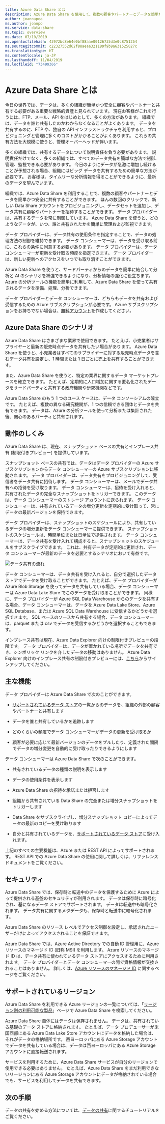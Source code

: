 ```yaml
---
title: Azure Data Share とは
description: Azure Data Share を使用して、複数の顧客やパートナーとデータを簡単かつ安全に共有する方法を説明します。
author: joannapea
ms.author: joanpo
ms.service: data-share
ms.topic: overview
ms.date: 07/10/2019
ms.openlocfilehash: 43972bc8e64e0bf88aae00126735d3e0c8751254
ms.sourcegitcommit: c22327552d62f88aeaa321189f9b9a631525027c
ms.translationtype: HT
ms.contentlocale: ja-JP
ms.lasthandoff: 11/04/2019
ms.locfileid: "73499366"
---
```

# <a name="what-is-azure-data-share"></a>Azure Data Share とは

今日の世界では、データは、多くの組織が簡単かつ安全に顧客やパートナーと共有する必要がある重要な戦略的資産と見られています。 現在お客様がこれを行うには、FTP、メール、API をはじめとして、多くの方法があります。 組織では、データを誰と共有したのかわからなくなることがよくあります。 データを共有するのに、FTP や、独自の API インフラストラクチャを利用すると、プロビジョニングと管理に多くのコストがかかることがよくあります。 これらの共有方法を大規模に使うと、管理オーバーヘッドが伴います。 

多くの組織では、共有するデータについて説明責任を負う必要があります。 説明責任だけでなく、多くの組織では、すべてのデータ共有を簡単な方法で制御、管理、監視できる必要があります。 今日のようにデータが急激に増加し続けることが予想される場合、組織にはビッグ データを共有するための簡単な方法が必要です。 お客様は、タイムリーな分析情報を得ることができるように、最新のデータを望んでいます。

組織では、Azure Data Share を利用することで、複数の顧客やパートナーとデータを簡単かつ安全に共有することができます。 ほんの数回のクリックで、新しい Data Share アカウントをプロビジョニングし、データセットを追加し、データ共有に顧客やパートナーを招待することができます。 データ プロバイダーは、共有するデータを常に制御しています。 Azure Data Share を使うと、どのようなデータが、いつ、誰と共有されたかを簡単に管理および監視できます。 

データ プロバイダーは、データ共有の使用条件を指定することで、データの処理方法の制御を維持できます。 データ コンシューマーは、データを受け取る前に、これらの条件に同意する必要があります。 データ プロバイダーは、データ コンシューマーが更新を受け取る頻度を指定できます。 データ プロバイダーは、新しい更新へのアクセスをいつでも取り消すことができます。 

Azure Data Share を使うと、サードパーティからのデータを簡単に結合して分析と AI のシナリオを補強できるようになり、分析情報の強化に役立ちます。 Azure の分析ツールの機能を簡単に利用して、Azure Data Share を使って共有されるデータを準備、処理、分析できます。 

データ プロバイダーとデータ コンシューマーは、どちらもデータを共有および受信するための Azure サブスクリプションが必要です。 Azure サブスクリプションをお持ちでない場合は、[無料アカウント](https://azure.microsoft.com/free/)を作成してください。

## <a name="scenarios-for-azure-data-share"></a>Azure Data Share のシナリオ

Azure Data Share はさまざまな業界で使用できます。 たとえば、小売業者はサプライヤーと最新の販売時点データを共有したい場合があります。 Azure Data Share を使うと、小売業者はすべてのサプライヤーに対する販売時点データを含むデータ共有を設定し、1 時間または 1 日ごとに売上を共有することができます。 

また、Azure Data Share を使うと、特定の業界に関するデータ マーケットプレースを確立できます。 たとえば、定期的に人口増加に関する匿名化されたデータをサードパーティと共有する政府機関や研究機関などです。 

Azure Data Share のもう 1 つのユース ケースは、データ コンソーシアムの確立です。 たとえば、複数の異なる研究機関が、1 つの信頼できる団体とデータを共有できます。 データは、Azure の分析ツールを使って分析または集計された後、関心のあるパーティと共有されます。 

## <a name="how-it-works"></a>動作のしくみ

Azure Data Share は、現在、スナップショット ベースの共有とインプレース共有 (制限付きプレビュー) を提供しています。 

スナップショット ベースの共有では、データはデータ プロバイダーの Azure サブスクリプションからデータ コンシューマーの Azure サブスクリプションに移動されます。 データ プロバイダーは、データ共有をプロビジョニングして、受信者をデータ共有に招待します。 データ コンシューマーは、メールでデータ共有への招待を受け取ります。 データ コンシューマーは、招待を受け入れると、共有されたデータの完全なスナップショットをトリガーできます。 このデータは、データ コンシューマーのストレージ アカウントに送られます。 データ コンシューマーは、共有されているデータの増分更新を定期的に受け取って、常にデータの最新バージョンを保持できます。 

データ プロバイダーは、スナップショットのスケジュールにより、共有しているデータの増分更新をデータ コンシューマーに提供できます。 スナップショットのスケジュールは、時間単位または日単位で提供されます。 データ コンシューマーは、データ共有を受け入れて構成すると、スナップショットのスケジュールをサブスクライブできます。 これは、共有データが定期的に更新され、データ コンシューマーが最新のデータを必要とするシナリオにおいて有益です。 

![データ共有の流れ](media/data-share-flow.png)

データ コンシューマーは、データ共有を受け入れると、自分で選択したデータ ストアでデータを受け取ることができます。 たとえば、データ プロバイダーが Azure Blob Storage を使ってデータを共有している場合、データ コンシューマーは Azure Data Lake Store でこのデータを受け取ることができます。 同様に、データ プロバイダーが Azure SQL Data Warehouse からのデータを共有する場合、データ コンシューマーは、データを Azure Data Lake Store、Azure SQL Database、または Azure SQL Data Warehouse に受信するかどうかを選択できます。 SQL ベースのソースから共有する場合、データ コンシューマーは、parquet または csv でデータを受信するかどうかを選択することもできます。 

インプレース共有は現在、Azure Data Explorer 向けの制限付きプレビューの段階です。 データ プロバイダーは、データが置かれている場所でデータを共有でき、シンボリック リンクを介したデータの移動はありません。 Azure Data Explorer 向けのインプレース共有の制限付きプレビューには、[こちら](https://aka.ms/azuredatasharepreviewsignup)からサインアップしてください。 

## <a name="key-capabilities"></a>主な機能

データ プロバイダーは Azure Data Share で次のことができます。

* [サポートされているデータ ストア](supported-data-stores.md)の一覧からのデータを、組織の外部の顧客やパートナーと共有します

* データを誰と共有しているかを追跡します

* どのくらいの頻度でデータ コンシューマーがデータの更新を受け取るか

* 顧客が必要に応じて最新バージョンのデータをプルしたり、定義された間隔でデータの増分変更を自動的に受け取ったりできるようにします

データ コンシューマーは Azure Data Share で次のことができます。 

* 共有されているデータの種類の説明を表示します

* データの使用条件を表示します

* Azure Data Share の招待を承諾または拒否します

* 組織から共有されている Data Share の完全または増分スナップショットをトリガーします

* Data Share をサブスクライブし、増分スナップショット コピーによってデータの最新のコピーを受け取ります

* 自分と共有されているデータを、[サポートされているデータ ストア](supported-data-stores.md)に受け入れます。

上記のすべての主要機能は、Azure または REST API によってサポートされます。 REST API での Azure Data Share の使用に関して詳しくは、リファレンス ドキュメントをご覧ください。 

## <a name="security"></a>セキュリティ

Azure Data Share では、保存時と転送中のデータを保護するために Azure によって提供される基盤のセキュリティが利用されます。 データは保存時に暗号化され、基になるデータ ストアでサポートされます。 データは転送中も暗号化されます。 データ共有に関するメタデータも、保存時と転送中に暗号化されます。 

Azure Data Share のリソース レベルでアクセス制御を設定し、承認されたユーザーだけによってアクセスされることを保証できます。 

Azure Data Share では、Azure Active Directory での自動 ID 管理用に、Azure リソースのマネージド ID (旧称 MSI) を利用します。 Azure リソースのマネージド ID は、データ共有に使われているデータ ストアにアクセスするために利用されます。 データ プロバイダーとデータ コンシューマーの間で資格情報が交換されることはありません。 詳しくは、[Azure リソースのマネージド ID](https://docs.microsoft.com/azure/active-directory/managed-identities-azure-resources/services-support-managed-identities) に関するページをご覧ください。 


## <a name="supported-regions"></a>サポートされているリージョン

Azure Data Share を利用できる Azure リージョンの一覧については、「[リージョン別の利用可能な製品](https://azure.microsoft.com/global-infrastructure/services/?products=data-share/)」ページで Azure Data Share を検索してください。 

Azure Data Share 自体にはデータは保存されません。 データは、共有されている基礎のデータ ストアに格納されます。 たとえば、データ プロデューサーが米国西部にある Azure Data Lake Store アカウントにデータを格納した場合は、それがデータの格納場所です。 西ヨーロッパにある Azure Storage アカウントでデータを共有している場合は、データは西ヨーロッパにある Azure Storage アカウントに直接転送されます。 

サービスを利用するために、Azure Data Share サービスが自分のリージョンで使用できる必要はありません。 たとえば、Azure Data Share をまだ利用できないリージョンにある Azure Storage アカウントにデータが格納されている場合でも、サービスを利用してデータを共有できます。 

## <a name="next-steps"></a>次の手順

データの共有を始める方法については、[データの共有](share-your-data.md)に関するチュートリアルをご覧ください。
